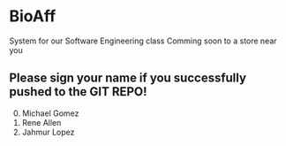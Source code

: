 # BioAff
System for our Software Engineering class
Comming soon to a store near you

## Please sign your name if you successfully pushed to the GIT REPO!

0. Michael Gomez
1. Rene Allen 
2. Jahmur Lopez
